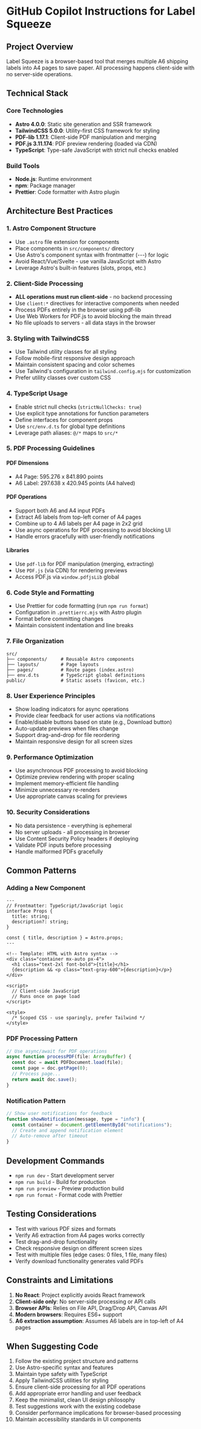 # GitHub Copilot Instructions for Label Squeeze

## Project Overview

Label Squeeze is a browser-based tool that merges multiple A6 shipping labels into A4 pages to save paper. All processing happens client-side with no server-side operations.

## Technical Stack

### Core Technologies

- **Astro 4.0.0**: Static site generation and SSR framework
- **TailwindCSS 5.0.0**: Utility-first CSS framework for styling
- **PDF-lib 1.17.1**: Client-side PDF manipulation and merging
- **PDF.js 3.11.174**: PDF preview rendering (loaded via CDN)
- **TypeScript**: Type-safe JavaScript with strict null checks enabled

### Build Tools

- **Node.js**: Runtime environment
- **npm**: Package manager
- **Prettier**: Code formatter with Astro plugin

## Architecture Best Practices

### 1. Astro Component Structure

- Use `.astro` file extension for components
- Place components in `src/components/` directory
- Use Astro's component syntax with frontmatter (---) for logic
- Avoid React/Vue/Svelte - use vanilla JavaScript with Astro
- Leverage Astro's built-in features (slots, props, etc.)

### 2. Client-Side Processing

- **ALL operations must run client-side** - no backend processing
- Use `client:*` directives for interactive components when needed
- Process PDFs entirely in the browser using pdf-lib
- Use Web Workers for PDF.js to avoid blocking the main thread
- No file uploads to servers - all data stays in the browser

### 3. Styling with TailwindCSS

- Use Tailwind utility classes for all styling
- Follow mobile-first responsive design approach
- Maintain consistent spacing and color schemes
- Use Tailwind's configuration in `tailwind.config.mjs` for customization
- Prefer utility classes over custom CSS

### 4. TypeScript Usage

- Enable strict null checks (`strictNullChecks: true`)
- Use explicit type annotations for function parameters
- Define interfaces for component props
- Use `src/env.d.ts` for global type definitions
- Leverage path aliases: `@/*` maps to `src/*`

### 5. PDF Processing Guidelines

#### PDF Dimensions

- A4 Page: 595.276 x 841.890 points
- A6 Label: 297.638 x 420.945 points (A4 halved)

#### PDF Operations

- Support both A6 and A4 input PDFs
- Extract A6 labels from top-left corner of A4 pages
- Combine up to 4 A6 labels per A4 page in 2x2 grid
- Use async operations for PDF processing to avoid blocking UI
- Handle errors gracefully with user-friendly notifications

#### Libraries

- Use `pdf-lib` for PDF manipulation (merging, extracting)
- Use `PDF.js` (via CDN) for rendering previews
- Access PDF.js via `window.pdfjsLib` global

### 6. Code Style and Formatting

- Use Prettier for code formatting (run `npm run format`)
- Configuration in `.prettierrc.mjs` with Astro plugin
- Format before committing changes
- Maintain consistent indentation and line breaks

### 7. File Organization

```
src/
├── components/     # Reusable Astro components
├── layouts/        # Page layouts
├── pages/          # Route pages (index.astro)
├── env.d.ts        # TypeScript global definitions
public/             # Static assets (favicon, etc.)
```

### 8. User Experience Principles

- Show loading indicators for async operations
- Provide clear feedback for user actions via notifications
- Enable/disable buttons based on state (e.g., Download button)
- Auto-update previews when files change
- Support drag-and-drop for file reordering
- Maintain responsive design for all screen sizes

### 9. Performance Optimization

- Use asynchronous PDF processing to avoid blocking
- Optimize preview rendering with proper scaling
- Implement memory-efficient file handling
- Minimize unnecessary re-renders
- Use appropriate canvas scaling for previews

### 10. Security Considerations

- No data persistence - everything is ephemeral
- No server uploads - all processing in browser
- Use Content Security Policy headers if deploying
- Validate PDF inputs before processing
- Handle malformed PDFs gracefully

## Common Patterns

### Adding a New Component

```astro
---
// Frontmatter: TypeScript/JavaScript logic
interface Props {
  title: string;
  description?: string;
}

const { title, description } = Astro.props;
---

<!-- Template: HTML with Astro syntax -->
<div class="container mx-auto px-4">
  <h1 class="text-2xl font-bold">{title}</h1>
  {description && <p class="text-gray-600">{description}</p>}
</div>

<script>
  // Client-side JavaScript
  // Runs once on page load
</script>

<style>
  /* Scoped CSS - use sparingly, prefer Tailwind */
</style>
```

### PDF Processing Pattern

```typescript
// Use async/await for PDF operations
async function processPDF(file: ArrayBuffer) {
  const doc = await PDFDocument.load(file);
  const page = doc.getPage(0);
  // Process page...
  return await doc.save();
}
```

### Notification Pattern

```javascript
// Show user notifications for feedback
function showNotification(message, type = "info") {
  const container = document.getElementById("notifications");
  // Create and append notification element
  // Auto-remove after timeout
}
```

## Development Commands

- `npm run dev` - Start development server
- `npm run build` - Build for production
- `npm run preview` - Preview production build
- `npm run format` - Format code with Prettier

## Testing Considerations

- Test with various PDF sizes and formats
- Verify A6 extraction from A4 pages works correctly
- Test drag-and-drop functionality
- Check responsive design on different screen sizes
- Test with multiple files (edge cases: 0 files, 1 file, many files)
- Verify download functionality generates valid PDFs

## Constraints and Limitations

1. **No React**: Project explicitly avoids React framework
2. **Client-side only**: No server-side processing or API calls
3. **Browser APIs**: Relies on File API, Drag/Drop API, Canvas API
4. **Modern browsers**: Requires ES6+ support
5. **A6 extraction assumption**: Assumes A6 labels are in top-left of A4 pages

## When Suggesting Code

1. Follow the existing project structure and patterns
2. Use Astro-specific syntax and features
3. Maintain type safety with TypeScript
4. Apply TailwindCSS utilities for styling
5. Ensure client-side processing for all PDF operations
6. Add appropriate error handling and user feedback
7. Keep the minimalist, clean UI design philosophy
8. Test suggestions work with the existing codebase
9. Consider performance implications for browser-based processing
10. Maintain accessibility standards in UI components
